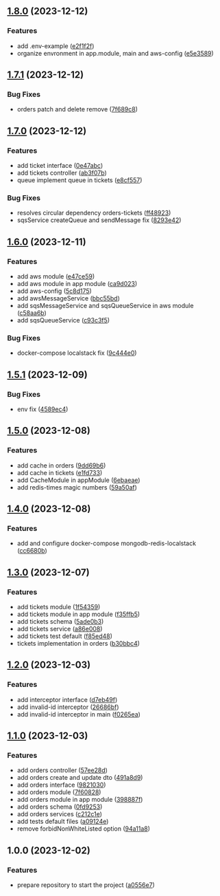 ## [1.8.0](https://github.com/WanderDinizVeloso/queue-free/compare/1.7.1...1.8.0) (2023-12-12)


### Features

* add .env-example ([e2f1f2f](https://github.com/WanderDinizVeloso/queue-free/commit/e2f1f2f11af4f00fd39010f76e9c73c96309651f))
* organize envronment in app.module, main and aws-config ([e5e3589](https://github.com/WanderDinizVeloso/queue-free/commit/e5e358942e00da2878265b3a6ad13e11c9c81e5f))

## [1.7.1](https://github.com/WanderDinizVeloso/queue-free/compare/1.7.0...1.7.1) (2023-12-12)


### Bug Fixes

* orders patch and delete remove ([7f689c8](https://github.com/WanderDinizVeloso/queue-free/commit/7f689c81ceff1d67dc239a8e1745fd89f770a2fb))

## [1.7.0](https://github.com/WanderDinizVeloso/queue-free/compare/1.6.0...1.7.0) (2023-12-12)


### Features

* add ticket interface ([0e47abc](https://github.com/WanderDinizVeloso/queue-free/commit/0e47abcecb384e995ab4b7fefcb4cc56d959d6a9))
* add tickets controller ([ab3f07b](https://github.com/WanderDinizVeloso/queue-free/commit/ab3f07bb109e22c5b308d8247d32fc2e357dda02))
* queue implement queue in tickets ([e8cf557](https://github.com/WanderDinizVeloso/queue-free/commit/e8cf55759806c5627e2bb579103ae6ba9b43b809))


### Bug Fixes

* resolves circular dependency orders-tickets ([ff48923](https://github.com/WanderDinizVeloso/queue-free/commit/ff48923668e65d6b9ae97220152e5ac234c44786))
* sqsService createQueue and sendMessage fix ([8293e42](https://github.com/WanderDinizVeloso/queue-free/commit/8293e426219cbc23cb2e5446eacc05da7d518a05))

## [1.6.0](https://github.com/WanderDinizVeloso/queue-free/compare/1.5.1...1.6.0) (2023-12-11)


### Features

* add aws module ([e47ce59](https://github.com/WanderDinizVeloso/queue-free/commit/e47ce5956a92228d27ce66248d8e4248aa80ab92))
* add aws module in app module ([ca9d023](https://github.com/WanderDinizVeloso/queue-free/commit/ca9d023148bee0776a5e524815ce70ec53282894))
* add aws-config ([5c8d175](https://github.com/WanderDinizVeloso/queue-free/commit/5c8d175f275098e6510877fc6f7575b341cd155e))
* add awsMessageService ([bbc55bd](https://github.com/WanderDinizVeloso/queue-free/commit/bbc55bdbe7b93b291d234aa2680e0d1db050b359))
* add sqsMessageService and sqsQueueService in aws module ([c58aa6b](https://github.com/WanderDinizVeloso/queue-free/commit/c58aa6bf429fc786355eae80d041337991313af5))
* add sqsQueueService ([c93c3f5](https://github.com/WanderDinizVeloso/queue-free/commit/c93c3f570c106f4684767814712c2e7af233eacd))


### Bug Fixes

* docker-compose localstack fix ([9c444e0](https://github.com/WanderDinizVeloso/queue-free/commit/9c444e03e29fa6dc7668dd8f46bc6ccb6a8a1f03))

## [1.5.1](https://github.com/WanderDinizVeloso/queue-free/compare/1.5.0...1.5.1) (2023-12-09)


### Bug Fixes

* env fix ([4589ec4](https://github.com/WanderDinizVeloso/queue-free/commit/4589ec41c5e770ca23df2e7f81db25c50feaa5cf))

## [1.5.0](https://github.com/WanderDinizVeloso/queue-free/compare/1.4.0...1.5.0) (2023-12-08)


### Features

* add cache in orders ([9dd69b6](https://github.com/WanderDinizVeloso/queue-free/commit/9dd69b663597adb6b84526377ea42ce77a9f4428))
* add cache in tickets ([e1fd733](https://github.com/WanderDinizVeloso/queue-free/commit/e1fd73376ad77effd44266466e2d151ae14dc9bb))
* add CacheModule in appModule ([6ebaeae](https://github.com/WanderDinizVeloso/queue-free/commit/6ebaeaef10b334055ea6bcfda62917ea90cd9cae))
* add redis-times magic numbers ([59a50af](https://github.com/WanderDinizVeloso/queue-free/commit/59a50af1f048083eaa4d8b3a430b38d509a80f3e))

## [1.4.0](https://github.com/WanderDinizVeloso/queue-free/compare/1.3.0...1.4.0) (2023-12-08)


### Features

* add and configure docker-compose mongodb-redis-localstack ([cc6680b](https://github.com/WanderDinizVeloso/queue-free/commit/cc6680be9ba3b399a3589e0093a991006da8dcd4))

## [1.3.0](https://github.com/WanderDinizVeloso/queue-free/compare/1.2.0...1.3.0) (2023-12-07)


### Features

* add tickets module ([1f54359](https://github.com/WanderDinizVeloso/queue-free/commit/1f54359c95a73a84f5e4fe8c1499167143321d12))
* add tickets module in app module ([f35ffb5](https://github.com/WanderDinizVeloso/queue-free/commit/f35ffb5aa1ef5cfe3806b881537100b050ff3baa))
* add tickets schema ([5ade0b3](https://github.com/WanderDinizVeloso/queue-free/commit/5ade0b3259478f4af05c3f4046dd3cfb983eade4))
* add tickets service ([a86e008](https://github.com/WanderDinizVeloso/queue-free/commit/a86e0085df5152e0d37d62b370890f563b504125))
* add tickets test default ([f85ed48](https://github.com/WanderDinizVeloso/queue-free/commit/f85ed48eec331ec894a6c6e7ddc71f33d54653b8))
* tickets implementation in orders ([b30bbc4](https://github.com/WanderDinizVeloso/queue-free/commit/b30bbc4a58ce6416b622f9888b8fa341db9e5195))

## [1.2.0](https://github.com/WanderDinizVeloso/queue-free/compare/1.1.0...1.2.0) (2023-12-03)


### Features

* add interceptor interface ([d7eb49f](https://github.com/WanderDinizVeloso/queue-free/commit/d7eb49fb12c5b814ca17439029bb80ef004afe5d))
* add invalid-id interceptor ([26686bf](https://github.com/WanderDinizVeloso/queue-free/commit/26686bfdf44f181da48b40109d72a7c9f45b6e38))
* add invalid-id interceptor in main ([f0265ea](https://github.com/WanderDinizVeloso/queue-free/commit/f0265ea2ebb19df95e61a2f05d67108916817734))

## [1.1.0](https://github.com/WanderDinizVeloso/queue-free/compare/1.0.0...1.1.0) (2023-12-03)


### Features

* add orders controller ([57ee28d](https://github.com/WanderDinizVeloso/queue-free/commit/57ee28d49c9886e6ade9c2147d12d516077ed1d7))
* add orders create and update dto ([491a8d9](https://github.com/WanderDinizVeloso/queue-free/commit/491a8d970fcef1fc7a915b2e58882aba8bc2ca7c))
* add orders interface ([9821030](https://github.com/WanderDinizVeloso/queue-free/commit/982103086818d074fb89bf924e528e4235a12373))
* add orders module ([7f60828](https://github.com/WanderDinizVeloso/queue-free/commit/7f608280a4e5d9e74bee0f0c342460f68d968f92))
* add orders module in app module ([398887f](https://github.com/WanderDinizVeloso/queue-free/commit/398887f66a5da82022bd968368ef28675210bed1))
* add orders schema ([0fd9253](https://github.com/WanderDinizVeloso/queue-free/commit/0fd9253f3b65c886e871e8ee0bab81b53b049938))
* add orders services ([c212c1e](https://github.com/WanderDinizVeloso/queue-free/commit/c212c1eb9706c47bc8376403e24442fa455063e6))
* add tests default files ([a09124e](https://github.com/WanderDinizVeloso/queue-free/commit/a09124e7ad49ab1fab8b65e7f8aaeda326cf7088))
* remove forbidNonWhiteListed option ([94a11a8](https://github.com/WanderDinizVeloso/queue-free/commit/94a11a8cd79756783448f19749e755cca7be0a66))

## 1.0.0 (2023-12-02)


### Features

* prepare repository to start the project ([a0556e7](https://github.com/WanderDinizVeloso/queue-free/commit/a0556e7c20a3dce5bbace6c4f7165816b4707da4))
